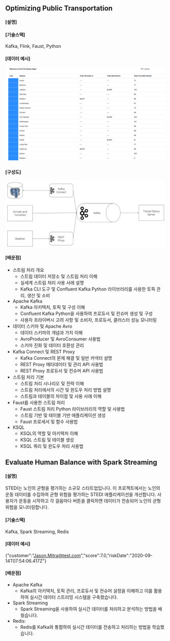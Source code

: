## Optimizing Public Transportation

#### [설명]

#### [기술스택]
Kafka, Flink, Faust, Python

#### [데이터 예시]
![Data Streaming](./data_streaming.png)

#### [구성도]
![Data Streaming2](./data_streaming2.png)

#### [배운점]
- 스트림 처리 개요
    - 스트림 데이터 저장소 및 스트림 처리 이해
    - 실세계 스트림 처리 사용 사례 설명
    - Kafka CLI 도구 및 Confluent Kafka Python 라이브러리를 사용한 토픽 관리, 생산 및 소비
- Apache Kafka
    - Kafka 아키텍처, 토픽 및 구성 이해
    - Confluent Kafka Python을 사용하여 프로듀서 및 컨슈머 생성 및 구성
    - 사용자 프라이버시 고려 사항 및 소비자, 프로듀서, 클러스터 성능 모니터링
- 데이터 스키마 및 Apache Avro
    - 데이터 스키마의 개념과 가치 이해
    - AvroProducer 및 AvroConsumer 사용법
    - 스키마 진화 및 데이터 호환성 관리
- Kafka Connect 및 REST Proxy
    - Kafka Connect의 문제 해결 및 일반 커넥터 설명
    - REST Proxy 메타데이터 및 관리 API 사용법
    - REST Proxy 프로듀서 및 컨슈머 API 사용법
- 스트림 처리 기본
    - 스트림 처리 시나리오 및 전략 이해
    - 스트림 처리에서의 시간 및 윈도우 처리 방법 설명
    - 스트림과 테이블의 차이점 및 사용 사례 이해
- Faust를 사용한 스트림 처리
    - Faust 스트림 처리 Python 라이브러리의 역할 및 사용법
    - 스트림 기반 및 테이블 기반 애플리케이션 생성
    - Faust 프로세서 및 함수 사용법
- KSQL
    - KSQL의 역할 및 아키텍처 이해
    - KSQL 스트림 및 테이블 생성
    - KSQL 쿼리 및 윈도우 처리 사용법


## Evaluate Human Balance with Spark Streaming

#### [설명]
STEDI는 노인의 균형을 평가하는 소규모 스타트업입니다. 이 프로젝트에서는 노인의 운동 데이터를 수집하여 균형 위험을 평가하는 STEDI 애플리케이션을 개선합니다.  사용자가 운동을 시작하고 각 걸음마다 버튼을 클릭하면 데이터가 전송되어 노인의 균형 위험을 모니터링합니다.  

#### [기술스택]
Kafka, Spark Streaming, Redis

#### [데이터 예시]
{"customer":"Jason.Mitra@test.com","score":7.0,"riskDate":"2020-09-14T07:54:06.417Z"}

#### [배운점]
- Apache Kafka
    - Kafka의 아키텍처, 토픽 관리, 프로듀서 및 컨슈머 설정을 이해하고 이를 활용하여 실시간 데이터 스트리밍 시스템을 구축했습니다.
- Spark Streaming
    - Spark Streaming을 사용하여 실시간 데이터를 처리하고 분석하는 방법을 배웠습니다. 
- Redis: 
    - Redis를 Kafka와 통합하여 실시간 데이터를 전송하고 처리하는 방법을 학습했습니다.